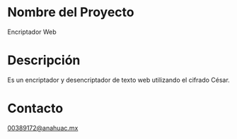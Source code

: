 # Nombre del Proyecto
Encriptador Web

# Descripción
Es un encriptador y desencriptador de texto web utilizando el cifrado César.

# Contacto
00389172@anahuac.mx

